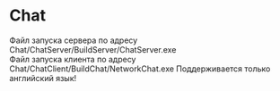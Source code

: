 # Chat
Файл запуска сервера по адресу Chat/ChatServer/BuildServer/ChatServer.exe  
Файл запуска клиента по адресу Chat/ChatClient/BuildChat/NetworkChat.exe
Поддерживается только английский язык!
